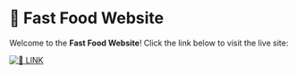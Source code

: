 
# 🍔 Fast Food Website

Welcome to the **Fast Food Website**! Click the link below to visit the live site:

[![🍔 LINK](https://img.shields.io/badge/🍔-Visit%20Website-red)](https://therealdope.github.io/Fastfood_Website_Deploy/)

